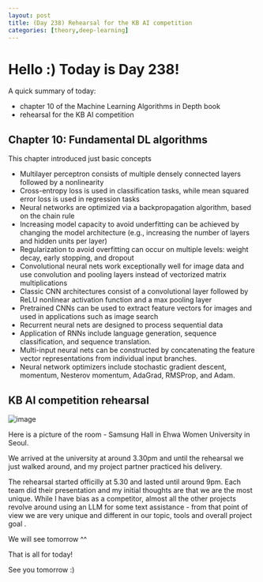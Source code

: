 ```yaml
---
layout: post
title: (Day 238) Rehearsal for the KB AI competition
categories: [theory,deep-learning]
---
```


# Hello :) Today is Day 238!
A quick summary of today:
* chapter 10 of the Machine Learning Algorithms in Depth book
* rehearsal for the KB AI competition

## Chapter 10: Fundamental DL algorithms

This chapter introduced just basic concepts

* Multilayer perceptron consists of multiple densely connected layers followed by a nonlinearity
* Cross-entropy loss is used in classification tasks, while mean squared error loss is used in regression tasks
* Neural networks are optimized via a backpropagation algorithm, based on the chain rule
* Increasing model capacity to avoid underfitting can be achieved by changing the model architecture (e.g., increasing the number of layers and hidden units per layer)
* Regularization to avoid overfitting can occur on multiple levels: weight decay, early stopping, and dropout
* Convolutional neural nets work exceptionally well for image data and use convolution and pooling layers instead of vectorized matrix multiplications
* Classic CNN architectures consist of a convolutional layer followed by ReLU nonlinear activation function and a max pooling layer
* Pretrained CNNs can be used to extract feature vectors for images and used in applications such as image search
* Recurrent neural nets are designed to process sequential data
* Application of RNNs include language generation, sequence classification, and sequence translation.
* Multi-input neural nets can be constructed by concatenating the feature vector representations from individual input branches.
* Neural network optimizers include stochastic gradient descent, momentum, Nesterov momentum, AdaGrad, RMSProp, and Adam.

## KB AI competition rehearsal

![image](https://github.com/user-attachments/assets/5228a02b-d21a-4e49-a96d-4b4261c37ab4)

Here is a picture of the room - Samsung Hall in Ehwa Women University in Seoul. 

We arrived at the university at around 3.30pm and until the rehearsal we just walked around, and my project partner practiced his delivery. 

The rehearsal started officilly at 5.30 and lasted until around 9pm. Each team did their presentation and my initial thoughts are that we are the most unique. While I have bias as a competitor, almost all the other projects revolve around using an LLM for some text assistance - from that point of view we are very unique and different in our topic, tools and overall project goal .

We will see tomorrow ^^

That is all for today!

See you tomorrow :)
